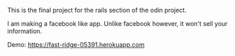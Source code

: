 This is the final project for the rails section of the odin project.

I am making a facebook like app. Unlike facebook however, it won't sell your information. 

Demo: https://fast-ridge-05391.herokuapp.com
